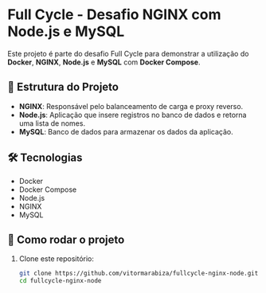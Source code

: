 # Full Cycle - Desafio NGINX com Node.js e MySQL

Este projeto é parte do desafio Full Cycle para demonstrar a utilização do **Docker**, **NGINX**, **Node.js** e **MySQL** com **Docker Compose**.

## 📌 Estrutura do Projeto
- **NGINX**: Responsável pelo balanceamento de carga e proxy reverso.
- **Node.js**: Aplicação que insere registros no banco de dados e retorna uma lista de nomes.
- **MySQL**: Banco de dados para armazenar os dados da aplicação.

## 🛠 Tecnologias
- Docker
- Docker Compose
- Node.js
- NGINX
- MySQL

## 🚀 Como rodar o projeto
1. Clone este repositório:
   ```bash
   git clone https://github.com/vitormarabiza/fullcycle-nginx-node.git
   cd fullcycle-nginx-node
